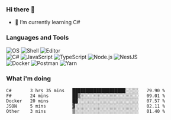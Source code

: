 ### Hi there 👋

- 🌱 I’m currently learning C#

### Languages and Tools

![OS](https://img.shields.io/badge/-Arch-informational?style=flat&logo=arch-linux&logoColor=white&color=1793D1)
![Shell](https://img.shields.io/badge/-Zsh-informational?style=flat&logo=gnu-bash&logoColor=white&color=4EAA25)
![Editor](https://img.shields.io/badge/-Visual%20Studio%20Code-informational?style=flat&logo=visual-studio-code&logoColor=white&color=007ACC)\
![C#](https://img.shields.io/badge/-C%23-informational?style=flat&logo=.NET&logoColor=white&color=5C2D91)
![JavaScript](https://img.shields.io/badge/-JavaScript-informational?style=flat&logo=javascript&logoColor=white&color=F7DF1E)
![TypeScript](https://img.shields.io/badge/-TypeScript-informational?style=flat&logo=typescript&logoColor=white&color=007ACC)
![Node.js](https://img.shields.io/badge/-Node.js-informational?style=flat&logo=node.js&logoColor=white&color=339933)
![NestJS](https://img.shields.io/badge/-NestJS-informational?style=flat&logo=nestjs&logoColor=white&color=E0234E)\
![Docker](https://img.shields.io/badge/-Docker-informational?style=flat&logo=docker&logoColor=white&color=2496ED)
![Postman](https://img.shields.io/badge/-Postman-informational?style=flat&logo=postman&logoColor=white&color=FF6C37)
![Yarn](https://img.shields.io/badge/-Yarn-informational?style=flat&logo=yarn&logoColor=white&color=2C8EBB)

### What i'm doing

<!--START_SECTION:waka-->
```text
C#       3 hrs 35 mins   ████████████████████░░░░░   79.90 % 
F#       24 mins         ██▒░░░░░░░░░░░░░░░░░░░░░░   09.01 % 
Docker   20 mins         ██░░░░░░░░░░░░░░░░░░░░░░░   07.57 % 
JSON     5 mins          ▓░░░░░░░░░░░░░░░░░░░░░░░░   02.11 % 
Other    3 mins          ▒░░░░░░░░░░░░░░░░░░░░░░░░   01.40 % 
```
<!--END_SECTION:waka-->
